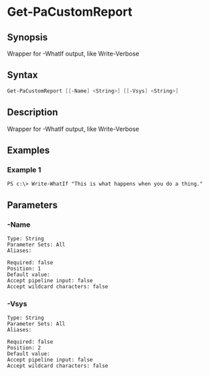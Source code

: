 # Get-PaCustomReport

## Synopsis

Wrapper for -WhatIf output, like Write-Verbose

## Syntax


```powershell
Get-PaCustomReport [[-Name] <String>] [[-Vsys] <String>] 
```

## Description

Wrapper for -WhatIf output, like Write-Verbose

## Examples

### Example 1

```
PS c:\> Write-WhatIf "This is what happens when you do a thing."
```













## Parameters

### -Name


```asciidoc
Type: String
Parameter Sets: All
Aliases: 

Required: false
Position: 1
Default value: 
Accept pipeline input: false
Accept wildcard characters: false
```
### -Vsys


```asciidoc
Type: String
Parameter Sets: All
Aliases: 

Required: false
Position: 2
Default value: 
Accept pipeline input: false
Accept wildcard characters: false
```


